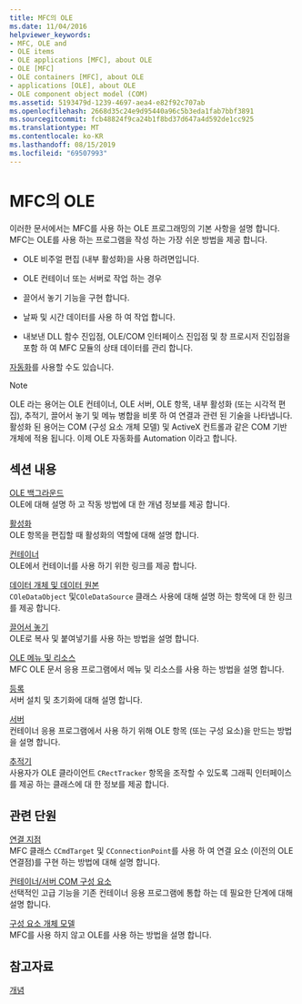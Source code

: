 ```yaml
---
title: MFC의 OLE
ms.date: 11/04/2016
helpviewer_keywords:
- MFC, OLE and
- OLE items
- OLE applications [MFC], about OLE
- OLE [MFC]
- OLE containers [MFC], about OLE
- applications [OLE], about OLE
- OLE component object model (COM)
ms.assetid: 5193479d-1239-4697-aea4-e82f92c707ab
ms.openlocfilehash: 2668d35c24e9d95440a96c5b3eda1fab7bbf3891
ms.sourcegitcommit: fcb48824f9ca24b1f8bd37d647a4d592de1cc925
ms.translationtype: MT
ms.contentlocale: ko-KR
ms.lasthandoff: 08/15/2019
ms.locfileid: "69507993"
---
```

# <a name="ole-in-mfc"></a>MFC의 OLE

이러한 문서에서는 MFC를 사용 하는 OLE 프로그래밍의 기본 사항을 설명 합니다. MFC는 OLE를 사용 하는 프로그램을 작성 하는 가장 쉬운 방법을 제공 합니다.

- OLE 비주얼 편집 (내부 활성화)을 사용 하려면입니다.

- OLE 컨테이너 또는 서버로 작업 하는 경우

- 끌어서 놓기 기능을 구현 합니다.

- 날짜 및 시간 데이터를 사용 하 여 작업 합니다.

- 내보낸 DLL 함수 진입점, OLE/COM 인터페이스 진입점 및 창 프로시저 진입점을 포함 하 여 MFC 모듈의 상태 데이터를 관리 합니다.

[자동화](../mfc/automation.md)를 사용할 수도 있습니다.

> [!NOTE]
>  OLE 라는 용어는 OLE 컨테이너, OLE 서버, OLE 항목, 내부 활성화 (또는 시각적 편집), 추적기, 끌어서 놓기 및 메뉴 병합을 비롯 하 여 연결과 관련 된 기술을 나타냅니다. 활성화 된 용어는 COM (구성 요소 개체 모델) 및 ActiveX 컨트롤과 같은 COM 기반 개체에 적용 됩니다. 이제 OLE 자동화를 Automation 이라고 합니다.

## <a name="in-this-section"></a>섹션 내용

[OLE 백그라운드](../mfc/ole-background.md)<br/>
OLE에 대해 설명 하 고 작동 방법에 대 한 개념 정보를 제공 합니다.

[활성화](../mfc/activation-cpp.md)<br/>
OLE 항목을 편집할 때 활성화의 역할에 대해 설명 합니다.

[컨테이너](../mfc/containers.md)<br/>
OLE에서 컨테이너를 사용 하기 위한 링크를 제공 합니다.

[데이터 개체 및 데이터 원본](../mfc/data-objects-and-data-sources-ole.md)<br/>
`COleDataObject` 및`COleDataSource` 클래스 사용에 대해 설명 하는 항목에 대 한 링크를 제공 합니다.

[끌어서 놓기](../mfc/drag-and-drop-ole.md)<br/>
OLE로 복사 및 붙여넣기를 사용 하는 방법을 설명 합니다.

[OLE 메뉴 및 리소스](../mfc/menus-and-resources-ole.md)<br/>
MFC OLE 문서 응용 프로그램에서 메뉴 및 리소스를 사용 하는 방법을 설명 합니다.

[등록](../mfc/registration.md)<br/>
서버 설치 및 초기화에 대해 설명 합니다.

[서버](../mfc/servers.md)<br/>
컨테이너 응용 프로그램에서 사용 하기 위해 OLE 항목 (또는 구성 요소)을 만드는 방법을 설명 합니다.

[추적기](../mfc/trackers.md)<br/>
사용자가 OLE 클라이언트 `CRectTracker` 항목을 조작할 수 있도록 그래픽 인터페이스를 제공 하는 클래스에 대 한 정보를 제공 합니다.

## <a name="related-sections"></a>관련 단원

[연결 지점](../mfc/connection-points.md)<br/>
MFC 클래스 `CCmdTarget` 및 `CConnectionPoint`를 사용 하 여 연결 요소 (이전의 OLE 연결점)를 구현 하는 방법에 대해 설명 합니다.

[컨테이너/서버 COM 구성 요소](../mfc/containers-advanced-features.md)<br/>
선택적인 고급 기능을 기존 컨테이너 응용 프로그램에 통합 하는 데 필요한 단계에 대해 설명 합니다.

[구성 요소 개체 모델](/windows/win32/com/the-component-object-model)<br/>
MFC를 사용 하지 않고 OLE를 사용 하는 방법을 설명 합니다.

## <a name="see-also"></a>참고자료

[개념](../mfc/mfc-concepts.md)

